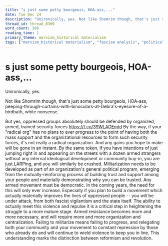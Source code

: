 ```yaml
---
title: "s just some petty bourgeois, HOA-ass,..."
date: Tue Dec 24
description: "Unironically, yes. Not like Shomrim though, that's just some petty bourgeois, HOA-ass,..."
thread_id: thread_0369
word_count: 286
reading_time: 1
primary_theme: marxism_historical materialism
tags: ["marxism_historical materialism", "fascism analysis", "political economy", "organizational theory"]
---
```


# s just some petty bourgeois, HOA-ass,...

Unironically, yes.

Not like Shomrim though, that's just some petty bourgeois, HOA-ass, peeping-through-curtains-with-binoculars-at-Debra's-eyesore-of-a-birdbath, white nonsense.

But yes, oppressed groups absolutely should be defended by organized, armed, trained security forces https://t.co/39WLAOEmtd By the way, if your "radical org" has no plans to ever progress to the point of having both the mass support and the organizational resources to form such security forces, it's not really a radical organization. And any gains you hope to make will be gone in an instant. By the same token, if you have intentions of just jumping right in and appearing on the streets with a dozen armed strangers without any internal ideological development or community buy-in, you are just LARPing, and you will similarly be crushed. Militarization needs to be developed as part of an organization's general political program, emerging from the mutually-reinforcing process of building trust and support among your people and materially demonstrating why you can be trusted. Any armed movement must be democratic. In the coming years, the need for this will only ever increase. Especially if you plan to build a movement which actually materially improves the lives of oppressed people -- you *will* be under attack, from both fascist vigilantism and the state itself. The ability to actually meet this violence and repulse it is a critical step in heightening the struggle to a more mature stage. Armed resistance becomes more and more necessary, and will require more and more organization and centralization. Failing to militarize means failing to progress, and relegating both your community and your movement to constant repression by those who already do and will continue to wield violence to keep you in line. This understanding marks the distinction between reformism and revolution.